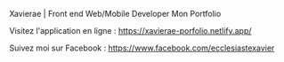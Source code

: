 Xavierae | Front end Web/Mobile Developer
Mon Portfolio

Visitez l'application en ligne : https://xavierae-porfolio.netlify.app/

Suivez moi sur Facebook : https://www.facebook.com/ecclesiastexavier
